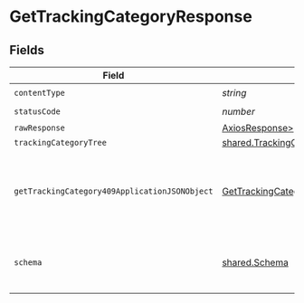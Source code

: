 # GetTrackingCategoryResponse


## Fields

| Field                                                                                                     | Type                                                                                                      | Required                                                                                                  | Description                                                                                               |
| --------------------------------------------------------------------------------------------------------- | --------------------------------------------------------------------------------------------------------- | --------------------------------------------------------------------------------------------------------- | --------------------------------------------------------------------------------------------------------- |
| `contentType`                                                                                             | *string*                                                                                                  | :heavy_check_mark:                                                                                        | N/A                                                                                                       |
| `statusCode`                                                                                              | *number*                                                                                                  | :heavy_check_mark:                                                                                        | N/A                                                                                                       |
| `rawResponse`                                                                                             | [AxiosResponse>](https://axios-http.com/docs/res_schema)                                                  | :heavy_minus_sign:                                                                                        | N/A                                                                                                       |
| `trackingCategoryTree`                                                                                    | [shared.TrackingCategoryTree](../../models/shared/trackingcategorytree.md)                                | :heavy_minus_sign:                                                                                        | Success                                                                                                   |
| `getTrackingCategory409ApplicationJSONObject`                                                             | [GetTrackingCategory409ApplicationJSON](../../models/operations/gettrackingcategory409applicationjson.md) | :heavy_minus_sign:                                                                                        | The data type's dataset has not been requested or is still syncing.                                       |
| `schema`                                                                                                  | [shared.Schema](../../models/shared/schema.md)                                                            | :heavy_minus_sign:                                                                                        | Your API request was not properly authorized.                                                             |